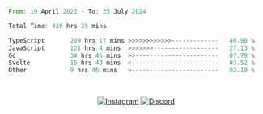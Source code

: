 <!--START_SECTION:waka-->

```rust
From: 19 April 2022 - To: 25 July 2024

Total Time: 436 hrs 25 mins

TypeScript       209 hrs 17 mins >>>>>>>>>>>>-------------   46.90 %
JavaScript       121 hrs 4 mins  >>>>>>>------------------   27.13 %
Go               34 hrs 46 mins  >>-----------------------   07.79 %
Svelte           15 hrs 43 mins  >------------------------   03.52 %
Other            9 hrs 46 mins   >------------------------   02.19 %
```

<!--END_SECTION:waka-->


<!-- &nbsp;<div align="center">
  [![Spotify](https://supakorn-spotify.vercel.app/api/spotify?background_color=0d1117&border_color=ffffff)](https://open.spotify.com/user/314ljfgc3h2e3vrqtbm3tq35t5zq?si=f93b8de147494e3a)  
</div>
-->

&nbsp;<div align="center">
  [![Instagram](https://img.shields.io/badge/Instagram-E4405F?style=for-the-badge&logo=instagram&logoColor=white)](https://www.instagram.com/supakornigm/)
  [![Discord](https://img.shields.io/badge/Discord-7289DA?style=for-the-badge&logo=discord&logoColor=white)](https://discord.com/users/977487166609457172)
</div>


